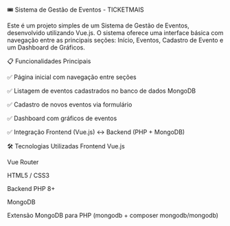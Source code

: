 🎟️ Sistema de Gestão de Eventos - TICKETMAIS

Este é um projeto simples de um Sistema de Gestão de Eventos, desenvolvido utilizando Vue.js. O sistema oferece uma interface básica com navegação entre as principais seções: Início, Eventos, Cadastro de Evento e um Dashboard de Gráficos.

📋 Funcionalidades Principais

✅ Página inicial com navegação entre seções

✅ Listagem de eventos cadastrados no banco de dados MongoDB

✅ Cadastro de novos eventos via formulário

✅ Dashboard com gráficos de eventos

✅ Integração Frontend (Vue.js) ↔️ Backend (PHP + MongoDB)

🛠️ Tecnologias Utilizadas
Frontend
Vue.js

Vue Router

HTML5 / CSS3

Backend
PHP 8+

MongoDB

Extensão MongoDB para PHP (mongodb + composer mongodb/mongodb)




